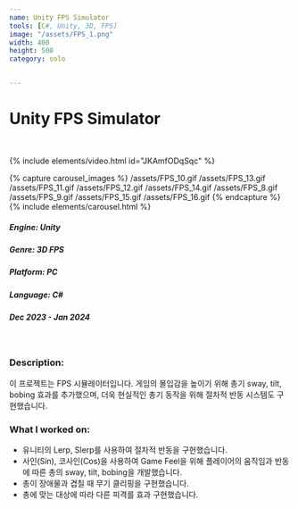 ```yaml
---
name: Unity FPS Simulator
tools: [C#, Unity, 3D, FPS]
image: "/assets/FPS_1.png"
width: 400
height: 500
category: solo


---
```

# Unity FPS Simulator
<br>

{% include elements/video.html id="JKAmfODqSqc" %}

{% capture carousel_images %}
/assets/FPS_10.gif
/assets/FPS_13.gif
/assets/FPS_11.gif
/assets/FPS_12.gif
/assets/FPS_14.gif
/assets/FPS_8.gif
/assets/FPS_9.gif
/assets/FPS_15.gif
/assets/FPS_16.gif
{% endcapture %}
{% include elements/carousel.html %}

##### Engine: Unity
##### Genre: 3D FPS
##### Platform: PC
##### Language: C# 
##### Dec 2023 - Jan 2024

<br/>

### Description:
이 프로젝트는 FPS 시뮬레이터입니다. 게임의 몰입감을 높이기 위해 총기 sway, tilt, bobing 효과를 추가했으며, 더욱 현실적인 총기 동작을 위해 절차적 반동 시스템도 구현했습니다.

### What I worked on:
- 유니티의 Lerp, Slerp를 사용하여 절차적 반동을 구현했습니다.
- 사인(Sin), 코사인(Cos)을 사용하여 Game Feel을 위해 플레이어의 움직임과 반동에 따른 총의 sway, tilt, bobing을 개발했습니다.
- 총이 장애물과 겹칠 때 무기 클리핑을 구현했습니다.
- 총에 맞는 대상에 따라 다른 피격를 효과 구현했습니다.
